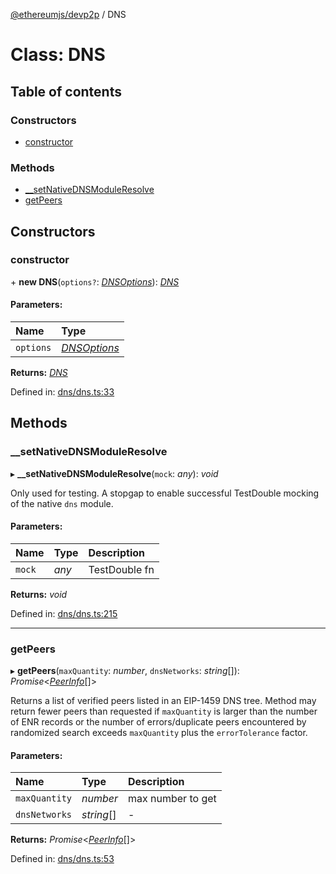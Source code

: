 [@ethereumjs/devp2p](../README.md) / DNS

# Class: DNS

## Table of contents

### Constructors

- [constructor](dns.md#constructor)

### Methods

- [\_\_setNativeDNSModuleResolve](dns.md#__setnativednsmoduleresolve)
- [getPeers](dns.md#getpeers)

## Constructors

### constructor

\+ **new DNS**(`options?`: [*DNSOptions*](../README.md#dnsoptions)): [*DNS*](dns.md)

#### Parameters:

Name | Type |
:------ | :------ |
`options` | [*DNSOptions*](../README.md#dnsoptions) |

**Returns:** [*DNS*](dns.md)

Defined in: [dns/dns.ts:33](https://github.com/ethereumjs/ethereumjs-monorepo/blob/master/packages/devp2p/src/dns/dns.ts#L33)

## Methods

### \_\_setNativeDNSModuleResolve

▸ **__setNativeDNSModuleResolve**(`mock`: *any*): *void*

Only used for testing. A stopgap to enable successful
TestDouble mocking of the native `dns` module.

#### Parameters:

Name | Type | Description |
:------ | :------ | :------ |
`mock` | *any* | TestDouble fn    |

**Returns:** *void*

Defined in: [dns/dns.ts:215](https://github.com/ethereumjs/ethereumjs-monorepo/blob/master/packages/devp2p/src/dns/dns.ts#L215)

___

### getPeers

▸ **getPeers**(`maxQuantity`: *number*, `dnsNetworks`: *string*[]): *Promise*<[*PeerInfo*](../interfaces/peerinfo.md)[]\>

Returns a list of verified peers listed in an EIP-1459 DNS tree. Method may
return fewer peers than requested if `maxQuantity` is larger than the number
of ENR records or the number of errors/duplicate peers encountered by randomized
search exceeds `maxQuantity` plus the `errorTolerance` factor.

#### Parameters:

Name | Type | Description |
:------ | :------ | :------ |
`maxQuantity` | *number* | max number to get   |
`dnsNetworks` | *string*[] | - |

**Returns:** *Promise*<[*PeerInfo*](../interfaces/peerinfo.md)[]\>

Defined in: [dns/dns.ts:53](https://github.com/ethereumjs/ethereumjs-monorepo/blob/master/packages/devp2p/src/dns/dns.ts#L53)
